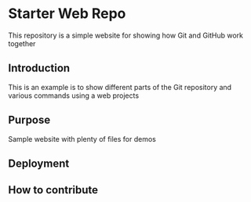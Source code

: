 # Starter Web Repo

This repository is a simple website for showing how Git and GitHub work together

## Introduction

This is an example is to show different parts of the Git repository and various commands using a web projects

## Purpose

Sample website with plenty of files for demos

## Deployment


## How to contribute

